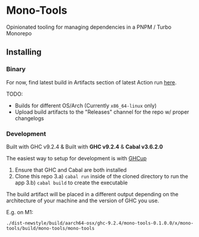 # Mono-Tools

Opinionated tooling for managing dependencies in a PNPM / Turbo Monorepo

## Installing

### Binary

For now, find latest build in Artifacts section of latest Action run [here](https://github.com/joseph-walker/pnpm-mono-tools/actions).

TODO:
- Builds for different OS/Arch (Currently `x86_64-linux` only)
- Upload build artifacts to the "Releases" channel for the repo w/ proper changelogs

### Development

Built with GHC v9.2.4 & Built with __GHC v9.2.4__ & __Cabal v3.6.2.0__

The easiest way to setup for development is with [GHCup](https://www.haskell.org/ghcup/)

1) Ensure that GHC and Cabal are both installed
2) Clone this repo
3.a) `cabal run` inside of the cloned directory to run the app
3.b) `cabal build` to create the executable

The build artifact will be placed in a different output depending on the architecture of your machine and the
version of GHC you use.

E.g. on M1:

```
./dist-newstyle/build/aarch64-osx/ghc-9.2.4/mono-tools-0.1.0.0/x/mono-tools/build/mono-tools/mono-tools
```
